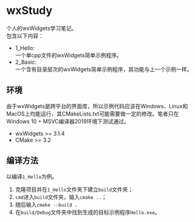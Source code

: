 # wxStudy #
个人的wxWidgets学习笔记。  
包含以下内容：
 - 1_Hello:  
一个单cpp文件的wxWidgets简单示例程序。
 - 2_Basic:  
一个含有目录层次的wxWidgets简单示例程序，其功能与上一个示例一样。

## 环境 ##
由于wxWidgets是跨平台的界面库，所以示例代码应该在Windows、Linux和MacOS上均能运行，其CMakeLists.txt可能需要做一定的修改。笔者只在Windows 10 + MSVC编译器2019环境下测试通过。

 - wxWidgets >= 3.1.4
 - CMake >= 3.2

## 编译方法 ##
以编译`1_Hello`为例。
1. 克隆项目并在`1_Hello`文件夹下建立`build`文件夹；
2. `cmd`进入`build`文件夹，输入`cmake ..`；
3. 随后输入`cmake --build .`
4. 在`build/Debug`文件夹中找到生成的目标示例程序`Hello.exe`。
